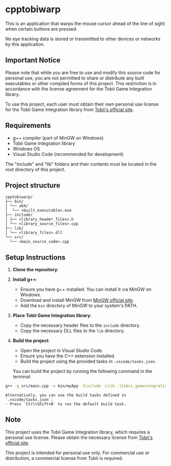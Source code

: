 # cpptobiwarp

This is an application that warps the mouse cursor ahead of the line of sight when certain buttons are pressed.

No eye tracking data is stored or transmitted to other devices or networks by this application.

## Important Notice

Please note that while you are free to use and modify this source code for personal use, you are not permitted to share or distribute any built executables or other compiled forms of this project. This restriction is in accordance with the license agreement for the Tobii Game Integration library.

To use this project, each user must obtain their own personal use license for the Tobii Game Integration library from [Tobii's official site](https://www.tobii.com/tech/contact/sales-form/).

## Requirements

- g++ compiler (part of MinGW on Windows)
- Tobii Game Integration library
- Windows OS
- Visual Studio Code (recommended for development)

The "include" and "lib" folders and their contents must be located in the root directory of this project.

## Project structure

```
cpptobiwarp/
├── bin/
│ └── x64/
│  └── <built_executable>.exe
├── include/
│ ├── <library_header_files>.h
│ └── <library_source_files>.cpp
├── lib/
│ └── <library_files>.dll
└── src/
  └── <main_source_code>.cpp
```

## Setup Instructions

1. **Clone the repository**:

2. **Install g++**:

   - Ensure you have g++ installed. You can install it via MinGW on Windows.
   - Download and install MinGW from [MinGW official site](http://www.mingw.org/).
   - Add the `bin` directory of MinGW to your system's PATH.

3. **Place Tobii Game Integration library**:

   - Copy the necessary header files to the `include` directory.
   - Copy the necessary DLL files to the `lib` directory.

4. **Build the project**:

   - Open the project in Visual Studio Code.
   - Ensure you have the C++ extension installed.
   - Build the project using the provided tasks in `.vscode/tasks.json`.

   You can build the project by running the following command in the terminal:

```sh
g++ -g src/main.cpp -o bin/myApp -Iinclude -Llib -ltobii_gameintegration_x64 -lstdc++
```

    Alternatively, you can use the build tasks defined in `.vscode/tasks.json`:
    - Press `Ctrl+Shift+B` to run the default build task.

## Note

This project uses the Tobii Game Integration library, which requires a personal use license. Please obtain the necessary license from [Tobii's official site](https://www.tobii.com/tech/contact/sales-form/).

This project is intended for personal use only. For commercial use or distribution, a commercial license from Tobii is required.
